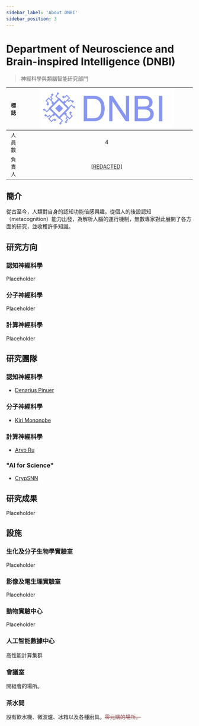 ```yaml
---
sidebar_label: 'About DNBI'
sidebar_position: 3
---
```


# Department of Neuroscience and Brain-inspired Intelligence (DNBI)
>神經科學與類腦智能研究部門

|標誌|<img src="https://raw.githubusercontent.com/Monoginryoso/ocwiki/f718fda7a55225aa6283916a707760c700b4dba9/static/img/dnbi.svg" width="80%" />|
|:--:|:--:|
|人員數|4|
|負責人|[[REDACTED]](/docs/plaster)|

## 簡介
  從古至今，人類對自身的認知功能倍感興趣。從個人的後設認知（metacognition）能力出發，為解析人腦的運行機制，無數專家對此展開了各方面的研究，並收穫許多知識。  

## 研究方向
  ### 認知神經科學
  Placeholder
  ### 分子神經科學
  Placeholder
  ### 計算神經科學
  Placeholder

## 研究團隊
### 認知神經科學
  - [Denarius Pinuer](/docs/pd)
### 分子神經科學
  - [Kiri Mononobe](/docs/mk)
### 計算神經科學
  - [Arvo Ru](/docs/ra)
### "AI for Science"
  - [CrypSNN](/docs/cm)


## 研究成果
  Placeholder

## 設施
  ### 生化及分子生物學實驗室
  Placeholder
  ### 影像及電生理實驗室
  Placeholder
  ### 動物實驗中心
  Placeholder
  ### 人工智能數據中心
  高性能計算集群
  ### 會議室
  開組會的場所。
  ### 茶水間
  設有飲水機、微波爐、冰箱以及各種廚具。<font color="#965252">~~零元購的場所。~~</font>
